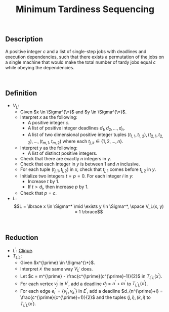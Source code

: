 # $$\text{Minimum Tardiness Sequencing}$$

<br>

## Description

A positive integer $c$ and a list of single-step jobs with deadlines and execution dependencies, such that there exists a permutation of the jobs on a single machine that would make the total number of tardy jobs equal $c$ while obeying the dependencies.

<br>

## Definition

- $V_L$:
  - Given $x \in \Sigma^{\*}$ and $y \in \Sigma^{\*}$.
  - Interpret $x$ as the following:
    - A positive integer $c$.
    - A list of positive integer deadlines $d_1, d_2, ..., d_n$.
    - A list of two dimensional positive integer tuples $(t_{1,1}, t_{1,2}), (t_{2,1}, t_{2,2}), ..., (t_{m,1}, t_{m,2})$ where each $t_{j,k} \in \lbrace 1, 2, ..., n \rbrace$.
  - Interpret $y$ as the following:
    - A list of distinct positive integers.
  - Check that there are exactly $n$ integers in $y$.
  - Check that each integer in $y$ is between $1$ and $n$ inclusive.
  - For each tuple $(t_{j,1}, t_{j,2})$ in $x$, check that $t_{j,1}$ comes before $t_{j,2}$ in $y$.
  - Initialize two integers $t = p = 0$. For each integer $i$ in $y$:
    - Increase $t$ by $1$.
    - If $t > d_i$, then increase $p$ by $1$.
  - Check that $p = c$.
- $L$: $$L = \lbrace x \in \Sigma^* \mid \exists y \in \Sigma^*, \space V_L(x, y) = 1 \rbrace$$

<br>

## Reduction

- $L^{\prime}$: [Clique](Clique.md).
- $T_{L^{\prime}L}$:
  - Given $x^{\prime} \in \Sigma^{\*}$.
  - Interpret $x^{\prime}$ the same way $V_{L^{\prime}}$ does.
  - Let $c = m^{\prime} - \frac{c^{\prime}(c^{\prime}-1)}{2}$ in $T_{L^{\prime}L}(x^{\prime})$.
  - For each vertex $v_j^{\prime}$ in $V^{\prime}$, add a deadline $d_j = n^{\prime}+m^{\prime}$ to $T_{L^{\prime}L}(x^{\prime})$.
  - For each edge $e_i^{\prime} = \lbrace v_j^{\prime}, v_k^{\prime} \rbrace$ in $E^{\prime}$, add a deadline $d_{n^{\prime}+i} = \frac{c^{\prime}(c^{\prime}+1)}{2}$ and the tuples $(j, i), (k, i)$ to $T_{L^{\prime}L}(x^{\prime})$.
